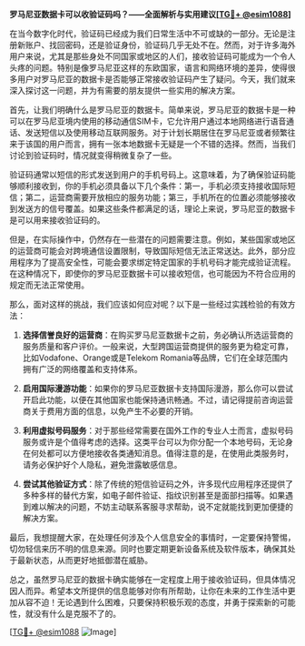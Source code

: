 **罗马尼亚数据卡可以收验证码吗？——全面解析与实用建议[[TG💪+ @esim1088](https://t.me/s/esim1088)]**

在当今数字化时代，验证码已经成为我们日常生活中不可或缺的一部分。无论是注册新账户、找回密码，还是验证身份，验证码几乎无处不在。然而，对于许多海外用户来说，尤其是那些身处不同国家或地区的人们，接收验证码可能成为一个令人头疼的问题。特别是像罗马尼亚这样的东欧国家，语言和网络环境的差异，使得很多用户对罗马尼亚的数据卡是否能够正常接收验证码产生了疑问。今天，我们就来深入探讨这一问题，并为有需要的朋友提供一些实用的解决方案。

首先，让我们明确什么是罗马尼亚的数据卡。简单来说，罗马尼亚的数据卡是一种可以在罗马尼亚境内使用的移动通信SIM卡，它允许用户通过本地网络进行语音通话、发送短信以及使用移动互联网服务。对于计划长期居住在罗马尼亚或者频繁往来于该国的用户而言，拥有一张本地数据卡无疑是一个不错的选择。然而，当我们讨论到验证码时，情况就变得稍微复杂了一些。

验证码通常以短信的形式发送到用户的手机号码上。这意味着，为了确保验证码能够顺利接收到，你的手机必须具备以下几个条件：第一，手机必须支持接收国际短信；第二，运营商需要开放相应的服务功能；第三，手机所在的位置必须能够接收到发送方的信号覆盖。如果这些条件都满足的话，理论上来说，罗马尼亚的数据卡是可以用来接收验证码的。

但是，在实际操作中，仍然存在一些潜在的问题需要注意。例如，某些国家或地区的运营商可能会对跨境通信设置限制，导致国际短信无法正常送达。此外，部分应用程序为了提高安全性，可能会要求绑定特定国家的手机号码才能完成验证流程。在这种情况下，即使你的罗马尼亚数据卡可以接收短信，也可能因为不符合应用的规定而无法正常使用。

那么，面对这样的挑战，我们应该如何应对呢？以下是一些经过实践检验的有效方法：

1. **选择信誉良好的运营商**：在购买罗马尼亚数据卡之前，务必确认所选运营商的服务质量和客户评价。一般来说，大型跨国运营商提供的服务更为稳定可靠，比如Vodafone、Orange或是Telekom Romania等品牌，它们在全球范围内拥有广泛的网络覆盖和支持体系。

2. **启用国际漫游功能**：如果你的罗马尼亚数据卡支持国际漫游，那么你可以尝试开启此功能，以便在其他国家也能保持通讯畅通。不过，请记得提前咨询运营商关于费用方面的信息，以免产生不必要的开销。

3. **利用虚拟号码服务**：对于那些经常需要在国外工作的专业人士而言，虚拟号码服务或许是个值得考虑的选择。这类平台可以为你分配一个本地号码，无论身在何处都可以方便地接收各类通知消息。值得注意的是，在使用此类服务时，请务必保护好个人隐私，避免泄露敏感信息。

4. **尝试其他验证方式**：除了传统的短信验证码之外，许多现代应用程序还提供了多种多样的替代方案，如电子邮件验证、指纹识别甚至是面部扫描等。如果遇到难以解决的问题，不妨主动联系客服寻求帮助，说不定就能找到更加便捷的解决方案。

最后，我想提醒大家，在处理任何涉及个人信息安全的事情时，一定要保持警惕，切勿轻信来历不明的信息来源。同时也要定期更新设备系统及软件版本，确保其处于最新状态，从而更好地抵御潜在威胁。

总之，虽然罗马尼亚的数据卡确实能够在一定程度上用于接收验证码，但具体情况因人而异。希望本文所提供的信息能够对你有所帮助，让你在未来的工作生活中更加从容不迫！无论遇到什么困难，只要保持积极乐观的态度，并勇于探索新的可能性，就没有什么是克服不了的。

[[TG💪+ @esim1088](https://t.me/s/esim1088) ![Image](https://i.postimg.cc/4NQfJmqS/Snipaste-2025-05-13-00-14-12.png)]